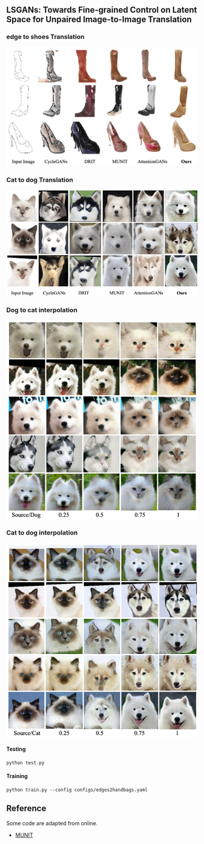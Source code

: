 ## LSGANs: Towards Fine-grained Control on Latent Space for Unpaired Image-to-Image Translation

### edge to shoes Translation

![](results/edge2shoe.png)

### Cat to dog Translation

![](results/cat2dog_final.png)

### Dog to cat interpolation

![](results/dog2cat_transfer.png)

### Cat to dog interpolation

![](results/cat2dog_transfer.png)


#### Testing 
```
python test.py
```
 
#### Training
```
python train.py --config configs/edges2handbags.yaml
```

## Reference
Some code are adapted from online.
* [MUNIT](https://github.com/NVlabs/MUNIT)


